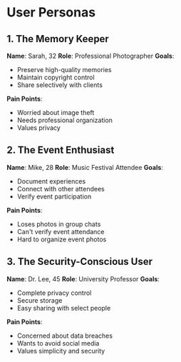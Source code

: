 # User Personas

## 1. The Memory Keeper
**Name**: Sarah, 32
**Role**: Professional Photographer
**Goals**:
- Preserve high-quality memories
- Maintain copyright control
- Share selectively with clients

**Pain Points**:
- Worried about image theft
- Needs professional organization
- Values privacy

## 2. The Event Enthusiast
**Name**: Mike, 28
**Role**: Music Festival Attendee
**Goals**:
- Document experiences
- Connect with other attendees
- Verify event participation

**Pain Points**:
- Loses photos in group chats
- Can't verify event attendance
- Hard to organize event photos

## 3. The Security-Conscious User
**Name**: Dr. Lee, 45
**Role**: University Professor
**Goals**:
- Complete privacy control
- Secure storage
- Easy sharing with select people

**Pain Points**:
- Concerned about data breaches
- Wants to avoid social media
- Values simplicity and security
